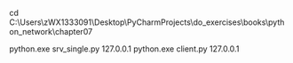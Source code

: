 cd C:\Users\zWX1333091\Desktop\PyCharmProjects\do_exercises\books\python_network\chapter07

python.exe srv_single.py 127.0.0.1
python.exe client.py 127.0.0.1
